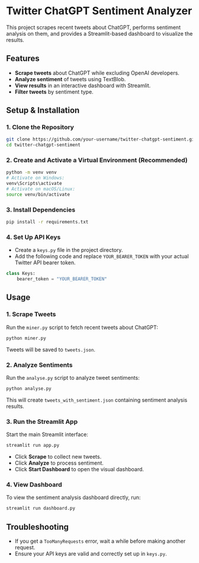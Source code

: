 # Twitter ChatGPT Sentiment Analyzer

This project scrapes recent tweets about ChatGPT, performs sentiment analysis on them, and provides a Streamlit-based dashboard to visualize the results.

## Features
- **Scrape tweets** about ChatGPT while excluding OpenAI developers.
- **Analyze sentiment** of tweets using TextBlob.
- **View results** in an interactive dashboard with Streamlit.
- **Filter tweets** by sentiment type.

## Setup & Installation

### 1. Clone the Repository
```sh
git clone https://github.com/your-username/twitter-chatgpt-sentiment.git
cd twitter-chatgpt-sentiment
```

### 2. Create and Activate a Virtual Environment (Recommended)
```sh
python -m venv venv
# Activate on Windows:
venv\Scripts\activate
# Activate on macOS/Linux:
source venv/bin/activate
```

### 3. Install Dependencies
```sh
pip install -r requirements.txt
```

### 4. Set Up API Keys
- Create a `keys.py` file in the project directory.
- Add the following code and replace `YOUR_BEARER_TOKEN` with your actual Twitter API bearer token.
```python
class Keys:
    bearer_token = "YOUR_BEARER_TOKEN"
```

## Usage

### 1. Scrape Tweets
Run the `miner.py` script to fetch recent tweets about ChatGPT:
```sh
python miner.py
```
Tweets will be saved to `tweets.json`.

### 2. Analyze Sentiments
Run the `analyse.py` script to analyze tweet sentiments:
```sh
python analyse.py
```
This will create `tweets_with_sentiment.json` containing sentiment analysis results.

### 3. Run the Streamlit App
Start the main Streamlit interface:
```sh
streamlit run app.py
```
- Click **Scrape** to collect new tweets.
- Click **Analyze** to process sentiment.
- Click **Start Dashboard** to open the visual dashboard.

### 4. View Dashboard
To view the sentiment analysis dashboard directly, run:
```sh
streamlit run dashboard.py
```

## Troubleshooting
- If you get a `TooManyRequests` error, wait a while before making another request.
- Ensure your API keys are valid and correctly set up in `keys.py`.


